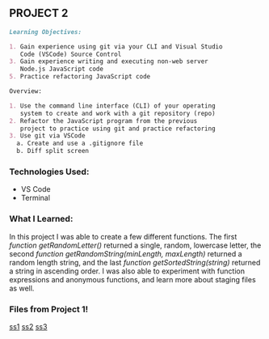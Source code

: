 ## PROJECT 2

```markdown
Learning Objectives:

1. Gain experience using git via your CLI and Visual Studio
   Code (VSCode) Source Control
3. Gain experience writing and executing non-web server
   Node.js JavaScript code
5. Practice refactoring JavaScript code

Overview: 

1. Use the command line interface (CLI) of your operating
   system to create and work with a git repository (repo)
2. Refactor the JavaScript program from the previous 
   project to practice using git and practice refactoring
3. Use git via VSCode
  a. Create and use a .gitignore file
  b. Diff split screen
```

### Technologies Used:
- VS Code
- Terminal


### What I Learned:
In this project I was able to create a few different functions. The first *function getRandomLetter()* returned a single, random, lowercase letter, the second *function getRandomString(minLength, maxLength)* returned a random length string, and the last *function getSortedString(string)* returned a string in ascending order. I was also able to experiment with function expressions and anonymous functions, and learn more about staging files as well.

### Files from Project 1!

[ss1](p2-vscode-diff.png)
[ss2](p2-random-commits.txt)
[ss3](p2-random-files.txt)
